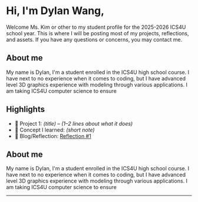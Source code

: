 # Hi, I'm Dylan Wang,

Welcome Ms. Kim or other to my student profile for the 2025-2026 ICS4U school year. This is where I will be posting most of my projects, reflections, and assets. If you have any questions or concerns, you may contact me. 

## About me
My name is Dylan, I'm a student enrolled in the ICS4U high school course. I have next to no experience when it comes to coding, but I have advanced level 3D graphics experience with modeling through various applications. 
I am taking ICS4U computer science to ensure 

## Highlights
- 🔧 Project 1: *(title)* – *(1–2 lines about what it does)*
- 🧠 Concept I learned: *(short note)*
- 📝 Blog/Reflection: [Reflection #1](./posts/first_reflection.md)

## About me
My name is Dylan, I'm a student enrolled in the ICS4U high school course. I have next to no experience when it comes to coding, but I have advanced level 3D graphics experience with modeling through various applications. 
I am taking ICS4U computer science to ensure 

---
